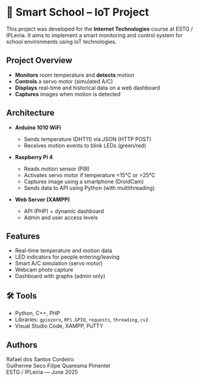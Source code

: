 # 📡 Smart School – IoT Project

This project was developed for the **Internet Technologies** course at ESTG / IPLeiria. It aims to implement a smart monitoring and control system for school environments using IoT technologies.

##  Project Overview

- **Monitors** room temperature and **detects** motion
- **Controls** a servo motor (simulated A/C)
- **Displays** real-time and historical data on a web dashboard
- **Captures** images when motion is detected

##  Architecture

- **Arduino 1010 WiFi**  
  - Sends temperature (DHT11) via JSON (HTTP POST)  
  - Receives motion events to blink LEDs (green/red)

- **Raspberry Pi 4**  
  - Reads motion sensor (PIR)  
  - Activates servo motor if temperature <15°C or >25°C  
  - Captures image using a smartphone (DroidCam)  
  - Sends data to API using Python (with multithreading)

- **Web Server (XAMPP)**  
  - API (PHP) + dynamic dashboard  
  - Admin and user access levels

##  Features

- Real-time temperature and motion data
- LED indicators for people entering/leaving
- Smart A/C simulation (servo motor)
- Webcam photo capture
- Dashboard with graphs (admin only)

## 🛠️ Tools

- Python, C++, PHP  
- Libraries: `gpiozero`, `RPi.GPIO`, `requests`, `threading`, `cv2`  
- Visual Studio Code, XAMPP, PuTTY

##  Authors

Rafael dos Santos Cordeiro  
Guilherme Seco Filipe Quaresma Pimentel  
ESTG / IPLeiria — June 2025
